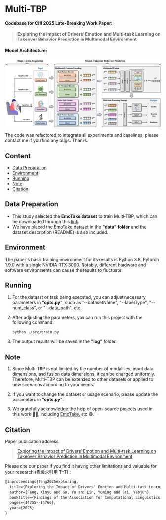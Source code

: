 # **Multi-TBP**

#### Codebase for CHI 2025 Late-Breaking Work Paper:

> **Exploring the Impact of Drivers' Emotion and Multi-task Learning on Takeover Behavior Prediction in Multimodal Environment**

#### Model Architecture:

![modelArchitecture](./Overall_Modal.png "modelArchitecture")

The code was refactored to integrate all experiments and baselines; please contact me if you find any bugs. Thanks.

## **Content**

- [Data Preparation](#1)
- [Environment](#2)
- [Running](#3)
- [Note](#4)
- [Citation](#5)

<h2 id="1">Data Preparation</h2>

- This study selected the **EmoTake dataset** to train Multi-TBP, which can be downloaded through this [link](https://github.com/yibingweng/EmoTake).
- We have placed the EmoTake dataset in the **"data" folder** and the dataset description (README) is also included.

<h2 id="2">Environment</h2>

The paper's basic training environment for its results is Python 3.8, Pytorch 1.9.0 with a single NVIDIA RTX 3090. Notably, different hardware and software environments can cause the results to fluctuate.

<h2 id="3">Running</h2>

1. For the dataset or task being executed, you can adjust necessary parameters in **"opts.py"**, such as "--datasetName", "--labelType", "--num_class", or "--data_path", etc.

2. After adjusting the parameters, you can run this project with the following command:

   ```shell
   python ./src/train.py
   ```

3. The output results will be saved in the **"log"** folder.

<h2 id="4">Note</h2>

1. Since Multi-TBP is not limited by the number of modalities, input data dimensions, and fusion data dimensions, it can be changed uniformly. Therefore, Multi-TBP can be extended to other datasets or applied to new scenarios according to your needs.

2. If you want to change the dataset or usage scenario, please update the parameters in **"opts.py"**.

3. We gratefully acknowledge the help of open-source projects used in this work 🎉🎉, including [EmoTake](https://github.com/yibingweng/EmoTake), etc 😄.

<h2 id="5">Citation</h2>

Paper publication address:

> [Exploring the Impact of Drivers' Emotion and Multi-task Learning on Takeover Behavior Prediction in Multimodal Environment](https://aclanthology.org/2024.findings-emnlp.865/)

Please cite our paper if you find it having other limitations and valuable for your research (卑微求引用 T^T) :

```txt
@inproceedings{feng2025exploring,
  title={Exploring the Impact of Drivers' Emotion and Multi-task Learning on Takeover Behavior Prediction in Multimodal Environment},
  author={Feng, Xinyu and Gu, Yu and Lin, Yuming and Cai, Yaojun},
  booktitle={Findings of the Association for Computational Linguistics: EMNLP 2024},
  pages={14755--14766},
  year={2025}
}
```
